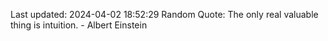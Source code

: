Last updated: 2024-04-02 18:52:29
Random Quote: The only real valuable thing is intuition. - Albert Einstein
